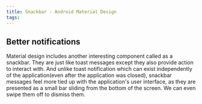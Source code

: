 ```yaml
---
title: Snackbar - Android Material Design
tags:
---
```

## Better notifications
Material design includes another interesting component called as a snackbar. They are just like toast messages except they also provide action to interact with. And unlike toast notification which can exist independently of the application(even after the application was closed), snackbar messages feel more tied up with the application's user interface, as they are presented as a small bar sliding from the bottom of the screen. We can even swipe them off to dismiss them.

<!-- more -->

